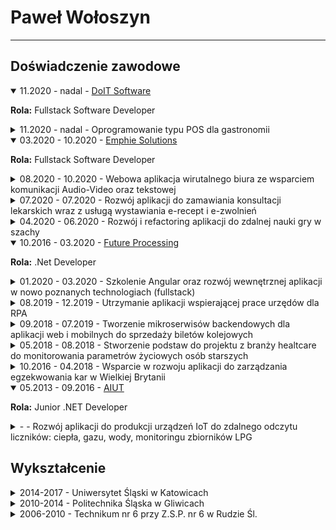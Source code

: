 # Paweł Wołoszyn
---
## Doświadczenie zawodowe
<details class="details" open>
  <summary>
    <span class="date">11.2020 - nadal</span>
    - <a target="_blank" href="https://www.doitsoftware.pl/">DoIT Software</a>
  </summary>
  <p><b>Rola:</b> Fullstack Software Developer</p>
  <details class="details-project">
    <summary>
      <span class="date">11.2020 - nadal</span>
       - Oprogramowanie typu POS dla gastronomii
    </summary>
    <p><b>Technologie:</b></p>
    <p><b>Biblioteki:</b></p>
    <p><b>Narzędzia:</b></p>
    <p><b>Obowiązki:</b></p>
  </details>
</details>

<details class="details" open>
  <summary>
    <span class="date">03.2020 - 10.2020</span>
    - <a target="_blank" href="https://emphie.com/">Emphie Solutions</a>
  </summary>
  <p><b>Rola:</b> Fullstack Software Developer</p>
  <details class="details-project">
    <summary>
      <span class="date">08.2020 - 10.2020</span>
       - Webowa aplikacja wirutalnego biura ze wsparciem komunikacji Audio-Video oraz tekstowej
    </summary>
    <p><b>Technologie:</b></p>
    <p><b>Biblioteki:</b></p>
    <p><b>Narzędzia:</b></p>
    <p><b>Obowiązki:</b></p>
  </details>
  
  <details class="details-project">
    <summary>
      <span class="date">07.2020 - 07.2020</span>
       - Rozwój aplikacji do zamawiania konsultacji lekarskich wraz z usługą wystawiania e-recept i e-zwolnień
    </summary>
    <p><b>Technologie:</b></p>
    <p><b>Biblioteki:</b></p>
    <p><b>Narzędzia:</b></p>
    <p><b>Obowiązki:</b></p>
  </details>

  <details class="details-project">
    <summary>
      <span class="date">04.2020 - 06.2020</span>
       - Rozwój i refactoring aplikacji do zdalnej nauki gry w szachy
    </summary>
    <p><b>Technologie:</b></p>
    <p><b>Biblioteki:</b></p>
    <p><b>Narzędzia:</b></p>
    <p><b>Obowiązki:</b></p>
  </details>
</details>

<details class="details" open>
  <summary>
    <span class="date">10.2016 - 03.2020</span>
    - <a target="_blank" href="https://www.future-processing.com/">Future Processing</a>
  </summary>
  <p><b>Rola:</b> .Net Developer</p>
  <details class="details-project">
    <summary>
      <span class="date">01.2020 - 03.2020</span>
       - Szkolenie Angular oraz rozwój wewnętrznej aplikacji w nowo poznanych technologiach (fullstack)
    </summary>
    <p><b>Technologie:</b></p>
    <p><b>Biblioteki:</b></p>
    <p><b>Narzędzia:</b></p>
    <p><b>Obowiązki:</b></p>
  </details>

  <details class="details-project">
    <summary>
      <span class="date">08.2019 - 12.2019</span>
       - Utrzymanie aplikacji wspierającej prace urzędów dla RPA
    </summary>
    <p><b>Technologie:</b></p>
    <p><b>Biblioteki:</b></p>
    <p><b>Narzędzia:</b></p>
    <p><b>Obowiązki:</b></p>
  </details>

  <details class="details-project">
    <summary>
      <span class="date">09.2018 - 07.2019</span>
       - Tworzenie mikroserwisów backendowych dla aplikacji web i mobilnych do sprzedaży biletów kolejowych
    </summary>
    <p><b>Technologie:</b></p>
    <p><b>Biblioteki:</b></p>
    <p><b>Narzędzia:</b></p>
    <p><b>Obowiązki:</b></p>
  </details>
  
  <details class="details-project">
    <summary>
      <span class="date">05.2018 - 08.2018</span>
       - Stworzenie podstaw do projektu z branży healtcare do monitorowania parametrów życiowych osób starszych
    </summary>
    <p><b>Technologie:</b></p>
    <p><b>Biblioteki:</b></p>
    <p><b>Narzędzia:</b></p>
    <p><b>Obowiązki:</b></p>
  </details>
  
  <details class="details-project">
    <summary>
      <span class="date">10.2016 - 04.2018</span>
       - Wsparcie w rozwoju aplikacji do zarządzania egzekwowania kar w Wielkiej Brytanii
    </summary>
    <p><b>Technologie:</b></p>
    <p><b>Biblioteki:</b></p>
    <p><b>Narzędzia:</b></p>
    <p><b>Obowiązki:</b></p>
  </details>
</details>

<details class="details" open>
  <summary>
    <span class="date">05.2013 - 09.2016</span>
    - <a target="_blank" href="https://aiut.com/">AIUT</a>
  </summary>
  <p><b>Rola:</b> Junior .NET Developer</p>
  <details class="details-project">
    <summary>
      <span class="date"> - </span>
       - Rozwój aplikacji do produkcji urządzeń IoT do zdalnego odczytu liczników: ciepła, gazu, wody, monitoringu zbiorników LPG
    </summary>
    <p><b>Technologie:</b></p>
    <p><b>Biblioteki:</b></p>
    <p><b>Narzędzia:</b></p>
    <p><b>Obowiązki:</b></p>
  </details>
</details>

## Wykształcenie
<details class="details">
  <summary>2014-2017 - Uniwersytet Śląski w Katowicach</summary>
  <p><small>Studia magisterskie</small></p>
  <p><b>Wydział:</b> Informatyki i Nauki o Materiałach</p>
  <p><b>Kierunek:</b> Informatyka</p>
  <p><b>Rodzaj studiów:</b> Magisterskie</p>
  <p><b>Specjalizacja:</b> Inżynieria Jakości Oprogramowania</p>
</details>

<details class="details">
  <summary>2010-2014 - Politechnika Śląska w Gliwicach</summary>
  <p><small>Studia inżynierskie</small></p>
  <p><b>Wydział:</b> Elektryczny</p>
  <p><b>Kierunek:</b> Informatyka</p>
  <p><b>Rodzaj studiów:</b> Inżynierskie</p>
  <p><b>Specjalizacja:</b> Oprogramowanie w systemach elektrycznych</p>
</details>

<details class="details">
  <summary>2006-2010 - Technikum nr 6 przy Z.S.P. nr 6 w Rudzie Śl.</summary>
  <p><small>Szkoła średnia</small></p>
  <p><b>Zawód:</b> Technik Informatyk</p>
  <p><b>Specjalizacja:</b> Administracja Systemów Operacyjnych</p>
</details>
